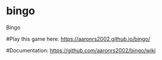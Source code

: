 # bingo
Bingo


#Play this game here: https://aaronrs2002.github.io/bingo/

#Documentation:
https://github.com/aaronrs2002/bingo/wiki